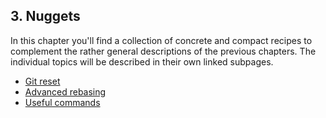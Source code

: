 ## 3. Nuggets

In this chapter you'll find a collection of concrete and compact recipes to complement the rather general descriptions of the previous chapters. The individual topics will be described in their own linked subpages.

* [Git reset](git-reset.md)
* [Advanced rebasing](advanced-rebasing.md)
* [Useful commands](useful-commands.md)
